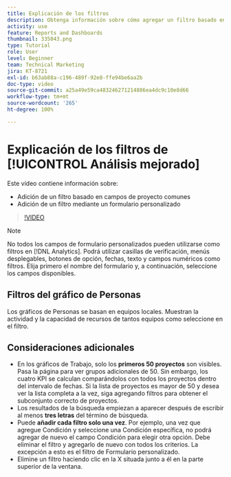 ```yaml
---
title: Explicación de los filtros
description: Obtenga información sobre cómo agregar un filtro basado en campos de proyecto comunes y cómo agregar un filtro mediante un formulario personalizado, todo en [!UICONTROL Análisis mejorado].
activity: use
feature: Reports and Dashboards
thumbnail: 335043.png
type: Tutorial
role: User
level: Beginner
team: Technical Marketing
jira: KT-8721
exl-id: b63ab88a-c196-489f-92e8-ffe94be6aa2b
doc-type: video
source-git-commit: a25a49e59ca483246271214886ea4dc9c10e8d66
workflow-type: tm+mt
source-wordcount: '265'
ht-degree: 100%

---
```


# Explicación de los filtros de [!UICONTROL Análisis mejorado]

Este vídeo contiene información sobre:

* Adición de un filtro basado en campos de proyecto comunes
* Adición de un filtro mediante un formulario personalizado

>[!VIDEO](https://video.tv.adobe.com/v/335043/?quality=12&learn=on)

>[!NOTE]
>
>No todos los campos de formulario personalizados pueden utilizarse como filtros en [!DNL Analytics]. Podrá utilizar casillas de verificación, menús desplegables, botones de opción, fechas, texto y campos numéricos como filtros. Elija primero el nombre del formulario y, a continuación, seleccione los campos disponibles.

## Filtros del gráfico de Personas

Los gráficos de Personas se basan en equipos locales. Muestran la actividad y la capacidad de recursos de tantos equipos como seleccione en el filtro.

## Consideraciones adicionales

* En los gráficos de Trabajo, solo los **primeros 50 proyectos** son visibles. Pasa la página para ver grupos adicionales de 50. Sin embargo, los cuatro KPI se calculan comparándolos con todos los proyectos dentro del intervalo de fechas. Si la lista de proyectos es mayor de 50 y desea ver la lista completa a la vez, siga agregando filtros para obtener el subconjunto correcto de proyectos.
* Los resultados de la búsqueda empiezan a aparecer después de escribir al menos **tres letras** del término de búsqueda.
* Puede **añadir cada filtro solo una vez**. Por ejemplo, una vez que agregue Condición y seleccione una Condición específica, no podrá agregar de nuevo el campo Condición para elegir otra opción. Debe eliminar el filtro y agregarlo de nuevo con todos los criterios. La excepción a esto es el filtro de Formulario personalizado.
* Elimine un filtro haciendo clic en la X situada junto a él en la parte superior de la ventana.

